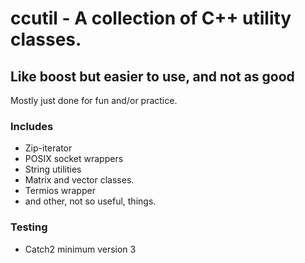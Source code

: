 # ccutil - A collection of C++ utility classes.

## Like boost but easier to use, and not as good

Mostly just done for fun and/or practice.

### Includes

- Zip-iterator
- POSIX socket wrappers
- String utilities
- Matrix and vector classes.
- Termios wrapper
- and other, not so useful, things.

### Testing

- Catch2 minimum version 3

